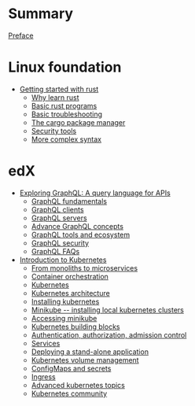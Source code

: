 # Summary

[Preface]()

# Linux foundation

- [Getting started with rust](./lfel1002/syllabus.md)
    - [Why learn rust](./lfel1002/why-learn-rust.md)
    - [Basic rust programs](./lfel1002/basic-rust-programs.md)
    - [Basic troubleshooting](./lfel1002/basic-troubleshooting.md)
    - [The cargo package manager](./lfel1002/cargo-package-manager.md)
    - [Security tools](./lfel1002/security-tools.md)
    - [More complex syntax](./lfel1002/complex-syntax.md)

# edX

- [Exploring GraphQL: A query language for APIs](./lfs141x/syllabus.md)
    - [GraphQL fundamentals](./lfs141x/graphql-fundamentals.md)
    - [GraphQL clients](./lfs141x/clients.md)
    - [GraphQL servers](./lfs141x/servers.md)
    - [Advance GraphQL concepts](./lfs141x/graphql-concepts.md)
    - [GraphQL tools and ecosystem](./lfs141x/tooling-and-ecosystem.md)
    - [GraphQL security](./lfs141x/security.md)
    - [GraphQL FAQs](./lfs141x/common-questions.md)
- [Introduction to Kubernetes](./lfs158x/syllabus.md)
    - [From monoliths to microservices](./lfs158x/from-monoliths-to-microservices.md)
    - [Container orchestration](./lfs158x/container-orchestration.md)
    - [Kubernetes](./lfs158x/kubernetes.md)
    - [Kubernetes architecture](./lfs158x/kubernetes-architecture.md)
    - [Installing kubernetes](./lfs158x/installing-kubernetes.md)
    - [Minikube -- installing local kubernetes clusters](./lfs158x/minikube-installation.md)
    - [Accessing minikube](./lfs158x/accessing-clusters.md)
    - [Kubernetes building blocks](./lfs158x/kubernetes-building-blocks.md)
    - [Authentication, authorization, admission control](./lfs158x/aaa-control.md)
    - [Services](./lfs158x/services.md)
    - [Deploying a stand-alone application](./lfs158x/standalone-app.md)
    - [Kubernetes volume management](./lfs158x/volume-management.md)
    - [ConfigMaps and secrets](./lfs158x/configmaps-and-secrets.md)
    - [Ingress]()
    - [Advanced kubernetes topics]()
    - [Kubernetes community]()

